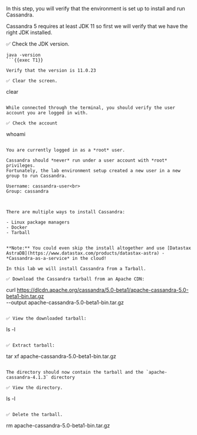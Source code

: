 In this step, you will verify that the environment is set up to install and run Cassandra. 

Cassandra 5 requires at least JDK 11 so first we will verify that  we have the right JDK installed.

✅ Check the JDK version.
```
java -version
```{{exec T1}}

Verify that the version is 11.0.23

✅ Clear the screen.
```
clear
```{{exec T1}}

While connected through the terminal, you should verify the user account you are logged in with.

✅ Check the account
```
whoami
```{{exec T1}}

You are currently logged in as a *root* user.

Cassandra should *never* run under a user account with *root* privileges.
Fortunately, the lab environment setup created a new user in a new group to run Cassandra.

Username: cassandra-user<br>
Group: cassandra



There are multiple ways to install Cassandra:

- Linux package managers
- Docker
- Tarball


**Note:** You could even skip the install altogether and use [Datastax AstraDB](https://www.datastax.com/products/datastax-astra) - *Cassandra-as-a-service* in the cloud! 

In this lab we will install Cassandra from a Tarball.

✅ Download the Cassandra tarball from an Apache CDN:
```
curl https://dlcdn.apache.org/cassandra/5.0-beta1/apache-cassandra-5.0-beta1-bin.tar.gz \
        --output apache-cassandra-5.0-beta1-bin.tar.gz
```{{exec T1}}

✅ View the downloaded tarball:
```
ls -l
```{{exec T1}}

✅ Extract tarball:
```
tar xf apache-cassandra-5.0-beta1-bin.tar.gz
```{{exec T1}}

The directory should now contain the tarball and the `apache-cassandra-4.1.3` directory

✅ View the directory.
```
ls -l
```{{exec T1}}

✅ Delete the tarball.
```
rm apache-cassandra-5.0-beta1-bin.tar.gz
```{{exec T1}}